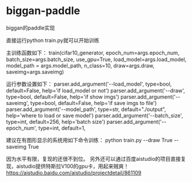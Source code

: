 # biggan-paddle
biggan的paddle实现

直接运行python train.py就可以开始训练

主训练函数如下：
train(cifar10_generator, epoch_num=args.epoch_num, batch_size=args.batch_size, use_gpu=True, load_model=args.load_model, model_path = args.model_path, n_class=10, draw=args.draw, saveimg=args.saveimg) 

运行参数设置如下：
    parser.add_argument('--load_model', type=bool, default=False,
    help='if load_model or not')
parser.add_argument('--draw', type=bool, default=False,
    help='if show imgs')
parser.add_argument('--saveimg', type=bool, default=False,
    help='if save imgs to file')
parser.add_argument('--model_path', type=str, default="./output",
    help='where to load or save model')
parser.add_argument('--batch_size', type=int, default=256, help='batch size')
parser.add_argument('--epoch_num', type=int, default=1,

    

建议在有图形显示的系统用如下命令训练：
python train.py  --draw True --saveimg True 


因为水平有限，复现的还很不到位。
另外还可以通过百度aistudio的项目直接复现，aistudio提供特斯拉V100的gpu卡，用起来贼爽！
https://aistudio.baidu.com/aistudio/projectdetail/861109


